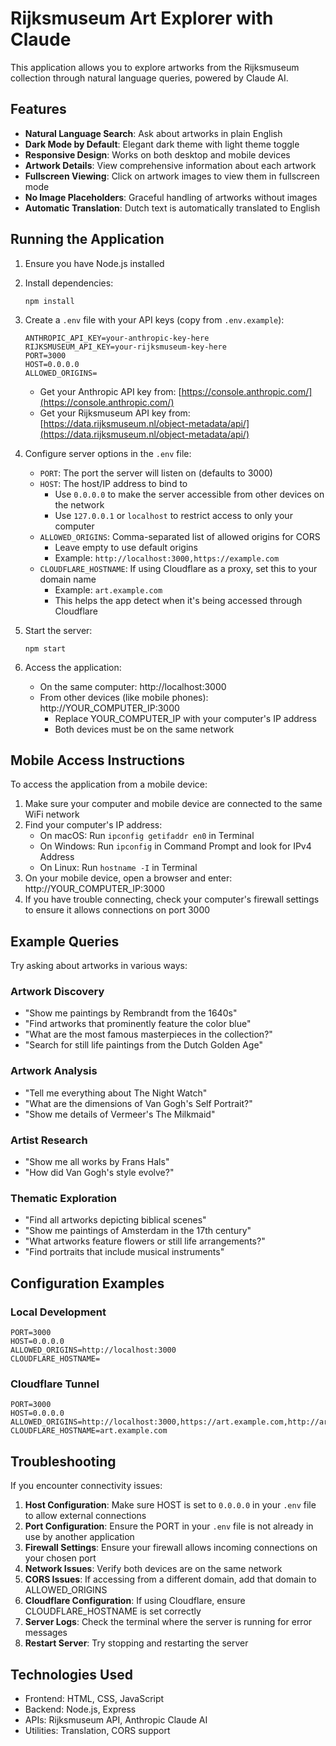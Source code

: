 # Rijksmuseum Art Explorer with Claude

This application allows you to explore artworks from the Rijksmuseum collection through natural language queries, powered by Claude AI.

## Features

- **Natural Language Search**: Ask about artworks in plain English
- **Dark Mode by Default**: Elegant dark theme with light theme toggle
- **Responsive Design**: Works on both desktop and mobile devices
- **Artwork Details**: View comprehensive information about each artwork
- **Fullscreen Viewing**: Click on artwork images to view them in fullscreen mode
- **No Image Placeholders**: Graceful handling of artworks without images
- **Automatic Translation**: Dutch text is automatically translated to English

## Running the Application

1. Ensure you have Node.js installed
2. Install dependencies:
   ```
   npm install
   ```
3. Create a `.env` file with your API keys (copy from `.env.example`):
   ```
   ANTHROPIC_API_KEY=your-anthropic-key-here
   RIJKSMUSEUM_API_KEY=your-rijksmuseum-key-here
   PORT=3000
   HOST=0.0.0.0
   ALLOWED_ORIGINS=
   ```
   - Get your Anthropic API key from: [https://console.anthropic.com/](https://console.anthropic.com/)
   - Get your Rijksmuseum API key from: [https://data.rijksmuseum.nl/object-metadata/api/](https://data.rijksmuseum.nl/object-metadata/api/)
4. Configure server options in the `.env` file:
   - `PORT`: The port the server will listen on (defaults to 3000)
   - `HOST`: The host/IP address to bind to
     - Use `0.0.0.0` to make the server accessible from other devices on the network
     - Use `127.0.0.1` or `localhost` to restrict access to only your computer
   - `ALLOWED_ORIGINS`: Comma-separated list of allowed origins for CORS
     - Leave empty to use default origins
     - Example: `http://localhost:3000,https://example.com`
   - `CLOUDFLARE_HOSTNAME`: If using Cloudflare as a proxy, set this to your domain name
     - Example: `art.example.com`
     - This helps the app detect when it's being accessed through Cloudflare

5. Start the server:
   ```
   npm start
   ```
6. Access the application:
   - On the same computer: http://localhost:3000
   - From other devices (like mobile phones): http://YOUR_COMPUTER_IP:3000
     - Replace YOUR_COMPUTER_IP with your computer's IP address
     - Both devices must be on the same network

## Mobile Access Instructions

To access the application from a mobile device:

1. Make sure your computer and mobile device are connected to the same WiFi network
2. Find your computer's IP address:
   - On macOS: Run `ipconfig getifaddr en0` in Terminal
   - On Windows: Run `ipconfig` in Command Prompt and look for IPv4 Address
   - On Linux: Run `hostname -I` in Terminal
3. On your mobile device, open a browser and enter: http://YOUR_COMPUTER_IP:3000
4. If you have trouble connecting, check your computer's firewall settings to ensure it allows connections on port 3000

## Example Queries

Try asking about artworks in various ways:

### Artwork Discovery
- "Show me paintings by Rembrandt from the 1640s"
- "Find artworks that prominently feature the color blue"
- "What are the most famous masterpieces in the collection?"
- "Search for still life paintings from the Dutch Golden Age"

### Artwork Analysis
- "Tell me everything about The Night Watch"
- "What are the dimensions of Van Gogh's Self Portrait?"
- "Show me details of Vermeer's The Milkmaid"

### Artist Research
- "Show me all works by Frans Hals"
- "How did Van Gogh's style evolve?"

### Thematic Exploration
- "Find all artworks depicting biblical scenes"
- "Show me paintings of Amsterdam in the 17th century"
- "What artworks feature flowers or still life arrangements?"
- "Find portraits that include musical instruments"

## Configuration Examples

### Local Development
```
PORT=3000
HOST=0.0.0.0
ALLOWED_ORIGINS=http://localhost:3000
CLOUDFLARE_HOSTNAME=
```

### Cloudflare Tunnel
```
PORT=3000
HOST=0.0.0.0
ALLOWED_ORIGINS=http://localhost:3000,https://art.example.com,http://art.example.com
CLOUDFLARE_HOSTNAME=art.example.com
```

## Troubleshooting

If you encounter connectivity issues:

1. **Host Configuration**: Make sure HOST is set to `0.0.0.0` in your `.env` file to allow external connections
2. **Port Configuration**: Ensure the PORT in your `.env` file is not already in use by another application
3. **Firewall Settings**: Ensure your firewall allows incoming connections on your chosen port
4. **Network Issues**: Verify both devices are on the same network
5. **CORS Issues**: If accessing from a different domain, add that domain to ALLOWED_ORIGINS
6. **Cloudflare Configuration**: If using Cloudflare, ensure CLOUDFLARE_HOSTNAME is set correctly
7. **Server Logs**: Check the terminal where the server is running for error messages
8. **Restart Server**: Try stopping and restarting the server

## Technologies Used

- Frontend: HTML, CSS, JavaScript
- Backend: Node.js, Express
- APIs: Rijksmuseum API, Anthropic Claude AI
- Utilities: Translation, CORS support
